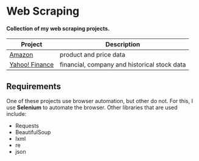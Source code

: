 # Web Scraping
#### Collection of my web scraping projects.

| Project | Description |
|---|---|
| [Amazon](https://github.com/mycreativecafe/YahooFinanceScraper) | product and price data |
| [Yahoo! Finance](https://github.com/mycreativecafe/AmazonScraping) | financial, company and historical stock data |

## Requirements
One of these projects use browser automation, but other do not. For this, I use **Selenium** to automate the browser.  Other libraries that are used include:
- Requests
- BeautifulSoup
- lxml
- re
- json
